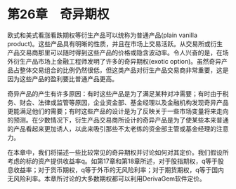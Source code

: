 # 第26章　奇异期权

欧式和美式看涨看跌期权等衍生产品可以统称为普通产品(plain vanilla product)。这些产品具有明晰的性质，并且在市场上交易活跃。从交易所或衍生产品交易商那里可以随时得到这些产品的价格或隐含波动率。令人兴奋的是，在场外衍生产品市场上金融工程师发明了许多的奇异期权(exotic option)。虽然奇异产品占整体交易组合的比例仍然很低，但这类产品对衍生产品交易商非常重要，这是因为这些产品的盈利要比普通产品更高。


奇异产品的产生有许多原因：有时这些产品是为了满足某种对冲需要；有时由于税务、财会、法律或监管等原因，企业资金部、基金经理以及金融机构发现奇异产品更能满足他们的需要；有时这些产品的设计是为了反映关于一些市场变量将来走向的预测。在少数情况下，衍生产品交易商所设计的奇异产品是为了使某些本来普通的产品看起来更加诱人，以此来吸引那些不太老练的资金部主管或基金经理的注意力。


在本章中，我们将描述一些比较常见的奇异期权并讨论如何对其定价。我们假设所考虑的标的资产提供收益率q。如第17章和第18章所述，对于股指期权，q等于股息收益率；对于货币期权，q等于外币的无风险利率；对于期货期权，q等于国内无风险利率。本章所讨论的大多数期权都可以利用DerivaGem软件定价。